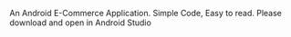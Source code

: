 An Android E-Commerce Application.
Simple Code, Easy to read.
Please download and open in Android Studio
